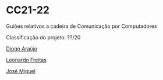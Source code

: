 # CC21-22
Guiões relativos a cadeira de Comunicação por Computadores

Classificação do projeto: ??/20

[Diogo Araújo](./https://github.com/DMdSA)

[Leonardo Freitas](./https://github.com/Leonardo1924)

[José Miguel](./https://github.com/ZeMig00)